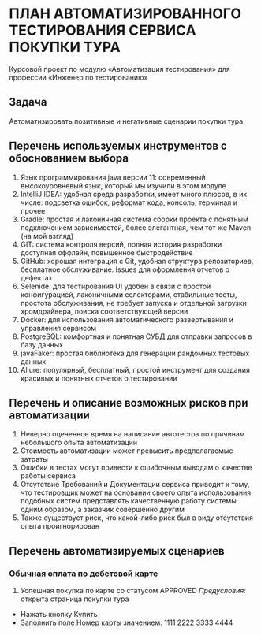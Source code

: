 # ПЛАН АВТОМАТИЗИРОВАННОГО ТЕСТИРОВАНИЯ СЕРВИСА ПОКУПКИ ТУРА
Курсовой проект по модулю «Автоматизация тестирования» для профессии «Инженер по тестированию»
## Задача
Автоматизировать позитивные и негативные сценарии покупки тура
## Перечень используемых инструментов с обоснованием выбора
1. Язык программирования java версии 11: современный высокоуровневый язык, который мы изучили в этом модуле
1. IntelliJ IDEA: удобная среда разработки, имеет много плюсов, в их числе: подсветка ошибок, реформат кода, консоль, терминал и прочее
1. Gradle: простая и лаконичная система сборки проекта с понятным подключением зависимостей, более элегантная, чем тот же Maven (на мой взгляд)
1. GIT: система контроля версий, полная история разработки доступная оффлайн, повышенное быстродействие
1. GitHub: хорошая интеграция с Git, удобная структура репозиториев, бесплатное обслуживание. Issues для оформления отчетов о дефектах
1. Selenide: для тестирования UI удобен в связи с простой конфигурацией, лаконичными селекторами, стабильные тесты, простота обслуживания, не требует запуска и отдельной загрузки хромдрайвера, поиска соответствующей версии
1. Docker: для использования автоматического развертывания и управления сервисом
1. PostgreSQL: комфортная и понятная СУБД для отправки запросов в базу данных
1. javaFaker: простая библиотека для генерации рандомных тестовых данных
1. Allure: популярный, бесплатный, простой инструмент для создания красивых и понятных отчетов о тестировании
## Перечень и описание возможных рисков при автоматизации
1. Неверно оцененное время на написание автотестов по причинам небольшого опыта автоматизации
1. Стоимость автоматизации может превысить предполагаемые затраты
1. Ошибки в тестах могут привести к ошибочным выводам о качестве работы сервиса
1. Отсутствие Требований и Документации сервиса приводит к тому, что тестировщик может на основании своего опыта использования подобных систем представлять качественную работу системы одним образом, а заказчик совершенно другим
1. Также существует риск, что какой-либо риск был в виду отсутствия опыта проигнорирован
## Перечень автоматизируемых сценариев
### Обычная оплата по дебетовой карте
1. Успешная покупка по карте со статусом APPROVED
*Предусловия:* открыта страница покупки тура
- Нажать кнопку Купить
- Заполнить поле Номер карты значением: 1111 2222 3333 4444
